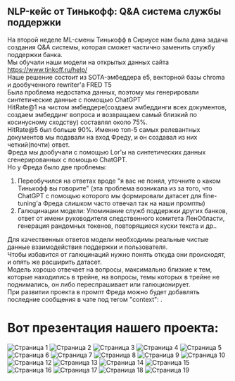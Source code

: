 ## NLP-кейс от Тинькофф: Q&A система службы поддержки
На второй неделе ML-смены Тинькофф в Сириусе нам была дана задача создания Q&A системы, которая сможет частично заменить службу поддержки банка.  
Мы обучали наши модели на открытых данных сайта https://www.tinkoff.ru/help/  
Наше решение состоит из SOTA-эмбеддера е5, векторной базы chroma и дообученного rewriter'а FRED T5  
Была проблема недостатка данных, поэтому мы генерировали синтетические данные с помощью ChatGPT  
HitRate@1 на чистом эмбеддере(создаем эмбеддинги всех документов, создаем эмбеддинг вопроса и возвращаем самый близкий по косинусному сходству) составлял около 75%.  
HitRate@5 был больше 90%. Именно топ-5 самых релевантных документов мы подавали на вход Фреду, и он создавал из них четкий(почти) ответ.  
Фреда мы дообучали с помощью Lor'ы на синтетических данных сгенерированных с помощью ChatGPT.  
Но у Фреда было две проблемы:
1) Переобучился на ответах вроде "я вас не понял, уточните о каком Тинькофф вы говорите" (эта проблема возникала из за того, что ChatGPT с помощью которого мы формировали датасет для fine-tuning'а Фреда слишком часто отвечал так на наши промпты)
2) Галюцинации модели: Упоминание служб поддержки других банков, ответ от имени руководителя следственного комитета ЛенОбласти, генерация рандомных токенов, повторящиеся куски текста и др..
  
Для качественных ответов модели необходимы реальные чистые данные взаимодействия поддержки и пользователя.  
Чтобы избавится от галюцинаций нужно понять откуда они происходят, и опять же расширить датасет.  
Модель хорошо отвечает на вопросы, максимально близкие к тем, которые находились в трейне, на вопросы, темы которых в трейне не поднимались, он либо переспрашивает или галюционирует.  
При развитии проекта в промпт Фреда можно будет добавлять последние сообщения в чате под тегом "context": .
# Вот презентация нашего проекта:
![Страница 1](qa/qa-01.png)
![Страница 2](qa/qa-02.png)
![Страница 3](qa/qa-03.png)
![Страница 4](qa/qa-04.png)
![Страница 5](qa/qa-05.png)
![Страница 6](qa/qa-06.png)
![Страница 7](qa/qa-07.png)
![Страница 8](qa/qa-08.png)
![Страница 9](qa/qa-09.png)
![Страница 10](qa/qa-10.png)
![Страница 12](qa/qa-12.png)
![Страница 13](qa/qa-13.png)
![Страница 14](qa/qa-14.png)
![Страница 15](qa/qa-15.png)
![Страница 16](qa/qa-16.png)
![Страница 17](qa/qa-17.png)
![Страница 18](qa/qa-18.png)
![Страница 19](qa/qa-19.png)



